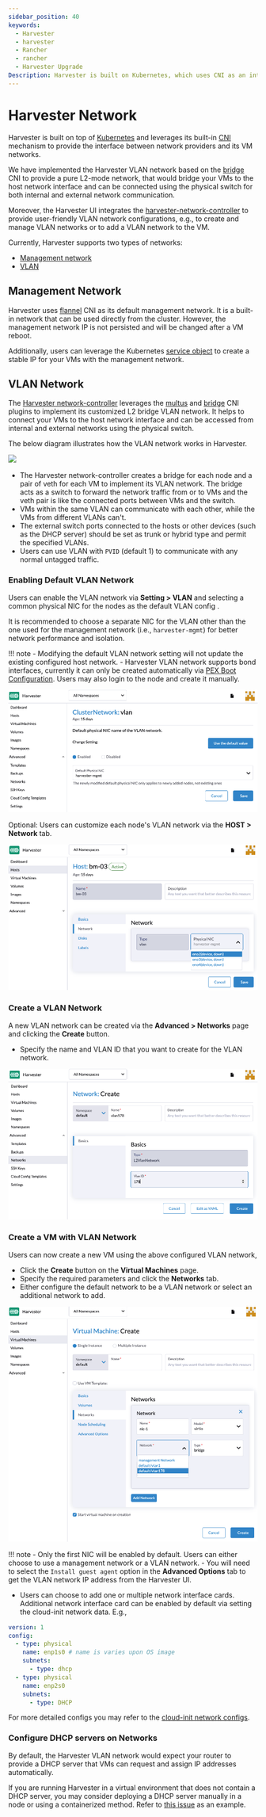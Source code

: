 ```yaml
---
sidebar_position: 40
keywords:
  - Harvester
  - harvester
  - Rancher
  - rancher
  - Harvester Upgrade
Description: Harvester is built on Kubernetes, which uses CNI as an interface between network providers and Kubernetes pod networking. Naturally, we implement the Harvester network based on CNI. Moreover, the Harvester UI integrates the Harvester network to provide a user-friendly way to configure networks for VMs.
---
```


# Harvester Network

Harvester is built on top of [Kubernetes](https://kubernetes.io/) and leverages its built-in [CNI](https://github.com/containernetworking/cni) mechanism to provide the interface between network providers and its VM networks. 

We have implemented the Harvester VLAN network based on the [bridge](https://www.cni.dev/plugins/current/main/bridge/) CNI to provide a pure L2-mode network, that would bridge your VMs to the host network interface and can be connected using the physical switch for both internal and external network communication. 

Moreover, the Harvester UI integrates the [harvester-network-controller](https://github.com/harvester/network-controller-harvester) to provide user-friendly VLAN network configurations, e.g., to create and manage VLAN networks or to add a VLAN network to the VM. 

Currently, Harvester supports two types of networks:

- [Management network](#management-network)
- [VLAN](#vlan-network)


## Management Network

Harvester uses [flannel](https://github.com/flannel-io/flannel) CNI as its default management network. It is a built-in network that can be used directly from the cluster. However, the management network IP is not persisted and will be changed after a VM reboot.

Additionally, users can leverage the Kubernetes [service object](https://kubevirt.io/user-guide/virtual_machines/service_objects/) to create a stable IP for your VMs with the management network.


## VLAN Network

The [Harvester network-controller](https://github.com/harvester/harvester-network-controller) leverages the [multus](https://github.com/k8snetworkplumbingwg/multus-cni) and [bridge](https://www.cni.dev/plugins/current/main/bridge/) CNI plugins to implement its customized L2 bridge VLAN network. It helps to connect your VMs to the host network interface and can be accessed from internal and external networks using the physical switch.

The below diagram illustrates how the VLAN network works in Harvester.

  ![](./assets/vlan-case.png)

- The Harvester network-controller creates a bridge for each node and a pair of veth for each VM to implement its VLAN network. The bridge acts as a switch to forward the network traffic from or to VMs and the veth pair is like the connected ports between VMs and the switch.
- VMs within the same VLAN can communicate with each other, while the VMs from different VLANs can't.
- The external switch ports connected to the hosts or other devices (such as the DHCP server) should be set as trunk or hybrid type and permit the specified VLANs.
- Users can use VLAN with `PVID` (default 1) to communicate with any normal untagged traffic.

### Enabling Default VLAN Network

Users can enable the VLAN network via **Setting > VLAN** and selecting a common physical NIC for the nodes as the default VLAN config .

It is recommended to choose a separate NIC for the VLAN other than the one used for the management network (i.e., `harvester-mgmt`) for better network performance and isolation.

!!! note
    - Modifying the default VLAN network setting will not update the existing configured host network.
    - Harvester VLAN network supports bond interfaces, currently it can only be created automatically via [PEX Boot Configuration](/install/harvester-configuration/#example_11). Users may also login to the node and create it manually.

  ![](./assets/enable-vlan.png)

Optional: Users can customize each node's VLAN network via the **HOST > Network** tab.

  ![](assets/node-network-configuration.png)

### Create a VLAN Network

A new VLAN network can be created via the **Advanced > Networks** page and clicking the **Create** button.

 - Specify the name and VLAN ID that you want to create for the VLAN network.

  ![create-vlan-network.png](./assets/create-network.png)

### Create a VM with VLAN Network
Users can now create a new VM using the above configured VLAN network,

- Click the **Create** button on the **Virtual Machines** page.
- Specify the required parameters and click the **Networks** tab.
- Either configure the default network to be a VLAN network or select an additional network to add.

![](./assets/vm-network-configuration.png)

!!! note
    - Only the first NIC will be enabled by default. Users can either choose to use a management network or a VLAN network. 
    - You will need to select the `Install guest agent` option in the **Advanced Options** tab to get the VLAN network IP address from the Harvester UI.


- Users can choose to add one or multiple network interface cards. Additional network interface card can be enabled by default via setting the cloud-init network data. E.g.,
```YAML
version: 1
config:
  - type: physical
    name: enp1s0 # name is varies upon OS image
    subnets:
      - type: dhcp
  - type: physical
    name: enp2s0
    subnets:
      - type: DHCP
```
For more detailed configs you may refer to the [cloud-init network configs](https://cloudinit.readthedocs.io/en/latest/topics/network-config-format-v2.html).

### Configure DHCP servers on Networks

By default, the Harvester VLAN network would expect your router to provide a DHCP server that VMs can request and assign IP addresses automatically.

If you are running Harvester in a virtual environment that does not contain a DHCP server, you may consider deploying a DHCP server manually in a node or using a containerized method. Refer to [this issue](https://github.com/harvester/harvester/issues/947) as an example.
